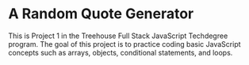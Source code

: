 # A Random Quote Generator
 This is Project 1 in the Treehouse Full Stack JavaScript Techdegree program. The goal of this project is to practice coding basic JavaScript concepts such as arrays, objects, conditional statements, and loops.
